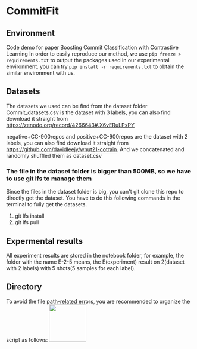 # CommitFit

## Environment
Code demo for paper Boosting Commit Classification with Contrastive Learning
In order to easily reproduce our method, we use ```pip freeze > requirements.txt``` to output the packages used in our experimental environment.
you can try ```pip install -r requirements.txt``` to obtain the similar environment with us.

## Datasets
The datasets we used can be find from the dataset folder 
Commit_datasets.csv is the dataset with 3 labels, you can also find download it straight from https://zenodo.org/record/4266643#.X6vERuLPxPY

negative+CC-900repos and positive+CC-900repos are the dataset with 2 labels, you can also find download it straight from https://github.com/davidleejy/wnut21-cotrain. And we concatenated and randomly shuffled them as dataset.csv 

### The file in the dataset folder is bigger than 500MB, so we have to use git lfs to manage them
Since the files in the dataset folder is big, you can't git clone this repo to directly get the dataset. You have to do this following commands in the terminal to fully get the datasets.
1. git lfs install
2. git lfs pull

## Expermental results
All experiment results are stored in the notebook folder, for example, the folder with the name E-2-5 means, the E(experiment) result on 2(dataset with 2 labels) with 5 shots(5 samples for each label). 

## Directory
To avoid the file path-related errors, you are recommended to organize the script as follows: <img src="https://github.com/AppleMax1992/CommitFit/assets/77500295/7002f3f1-ba09-42c6-b2ac-b87ad534d39c" width="100" height="100">


